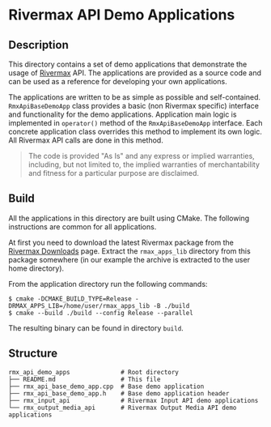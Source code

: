 # Rivermax API Demo Applications

## Description

This directory contains a set of demo applications that demonstrate the usage of
[Rivermax](https://developer.nvidia.com/networking/rivermax) API. The applications
are provided as a source code and can be used as a reference for developing your
own applications.

The applications are written to be as simple as possible and self-contained.
`RmxApiBaseDemoApp` class provides a basic (non Rivermax specific) interface and
functionality for the demo applications. Application main logic is implemented in
`operator()` method of the `RmxApiBaseDemoApp` interface. Each concrete application
class overrides this method to implement its own logic. All Rivermax API calls are
done in this method.

> The code is provided "As Is" and any express or implied warranties, including,
> but not limited to, the implied warranties of merchantability and fitness for a particular
> purpose are disclaimed.

## Build

All the applications in this directory are built using CMake. The following
instructions are common for all applications.

At first you need to download the latest Rivermax package from the
[Rivermax Downloads](https://developer.nvidia.com/networking/rivermax-getting-started)
page. Extract the `rmax_apps_lib` directory from this package somewhere (in our
example the archive is extracted to the user home directory).

From the application directory run the following commands:

```shell
$ cmake -DCMAKE_BUILD_TYPE=Release -DRMAX_APPS_LIB=/home/user/rmax_apps_lib -B ./build
$ cmake --build ./build --config Release --parallel
```

The resulting binary can be found in directory `build`.

## Structure

```
rmx_api_demo_apps              # Root directory
├── README.md                  # This file
├── rmx_api_base_demo_app.cpp  # Base demo application
├── rmx_api_base_demo_app.h    # Base demo application header
├── rmx_input_api              # Rivermax Input API demo applications
└── rmx_output_media_api       # Rivermax Output Media API demo applications
```
